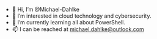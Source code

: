 - 👋 Hi, I’m @Michael-Dahlke
- 👀 I’m interested in cloud technology and cybersecurity.
- 🌱 I’m currently learning all about PowerShell.
- 📫 I can be reached at michael.dahlke@outlook.com

<!---
Michael-Dahlke/Michael-Dahlke is a ✨ special ✨ repository because its `README.md` (this file) appears on your GitHub profile.
You can click the Preview link to take a look at your changes.
--->
